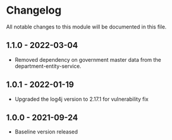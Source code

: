 # Changelog
All notable changes to this module will be documented in this file.

## 1.1.0 - 2022-03-04
- Removed dependency on government master data from the department-entity-service.

## 1.0.1 - 2022-01-19
- Upgraded the log4j version to 2.17.1 for vulnerability fix

## 1.0.0 - 2021-09-24
- Baseline version released
